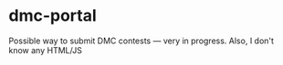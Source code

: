 # dmc-portal

Possible way to submit DMC contests — very in progress. Also, I don't know any HTML/JS
